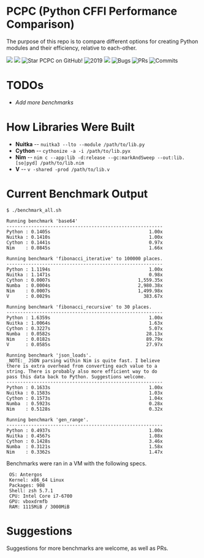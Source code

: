 # PCPC (Python CFFI Performance Comparison)

The purpose of this repo is to compare different options for creating Python modules and their efficiency, relative to each-other.

![](https://img.shields.io/github/languages/top/UNIcodeX/PCPC?style=for-the-badge)
![](https://img.shields.io/github/languages/count/UNIcodeX/PCPC?logoColor=green&style=for-the-badge)
![](https://img.shields.io/github/stars/UNIcodeX/PCPC?style=for-the-badge "Star PCPC on GitHub!")
![](https://img.shields.io/maintenance/yes/2019?style=for-the-badge "2019")
![](https://img.shields.io/github/languages/code-size/UNIcodeX/PCPC?style=for-the-badge)
![](https://img.shields.io/github/issues-raw/UNIcodeX/PCPC?style=for-the-badge "Bugs")
![](https://img.shields.io/github/issues-pr-raw/UNIcodeX/PCPC?style=for-the-badge "PRs")
![](https://img.shields.io/github/last-commit/UNIcodeX/PCPC?style=for-the-badge "Commits")

# TODOs
- *Add more benchmarks*

# How Libraries Were Built
- **Nuitka** -- `nuitka3 --lto --module /path/to/lib.py`
- **Cython** -- `cythonize -a -i /path/to/lib.pyx`
- **Nim** -- `nim c --app:lib -d:release --gc:markAndSweep --out:lib.[so|pyd] /path/to/lib.nim`
- **V** -- `v -shared -prod /path/to/lib.v`

# Current Benchmark Output
```console
$ ./benchmark_all.sh 

Running benchmark 'base64'
---------------------------------------------------------
Python : 0.1405s                                    1.00x
Nuitka : 0.1410s                                    1.00x
Cython : 0.1441s                                    0.97x
Nim    : 0.0845s                                    1.66x

Running benchmark 'fibonacci_iterative' to 100000 places.
---------------------------------------------------------
Python : 1.1194s                                    1.00x
Nuitka : 1.1471s                                    0.98x
Cython : 0.0007s                                1,559.35x
Numba  : 0.0004s                                2,980.38x
Nim    : 0.0007s                                1,499.98x
V      : 0.0029s                                  383.67x

Running benchmark 'fibonacci_recursive' to 30 places.
---------------------------------------------------------
Python : 1.6359s                                    1.00x
Nuitka : 1.0064s                                    1.63x
Cython : 0.3227s                                    5.07x
Numba  : 0.0582s                                   28.13x
Nim    : 0.0182s                                   89.79x
V      : 0.0585s                                   27.97x

Running benchmark 'json_loads'.
_NOTE:_ JSON parsing within Nim is quite fast. I believe
there is extra overhead from converting each value to a
string. There is probably also more efficient way to do 
pass this data back to Python. Suggestions welcome.
---------------------------------------------------------
Python : 0.1633s                                    1.00x
Nuitka : 0.1583s                                    1.03x
Cython : 0.1573s                                    1.04x
Numba  : 0.5923s                                    0.28x
Nim    : 0.5128s                                    0.32x

Running benchmark 'gen_range'.
---------------------------------------------------------
Python : 0.4937s                                    1.00x
Nuitka : 0.4567s                                    1.08x
Cython : 0.1428s                                    3.46x
Numba  : 0.3121s                                    1.58x
Nim    : 0.3362s                                    1.47x
```

Benchmarks were ran in a VM with the following specs.
```
 OS: Antergos 
 Kernel: x86_64 Linux 
 Packages: 908
 Shell: zsh 5.7.1
 CPU: Intel Core i7-6700 
 GPU: vboxdrmfb
 RAM: 1115MiB / 3000MiB
```

# Suggestions
Suggestions for more benchmarks are welcome, as well as PRs.
